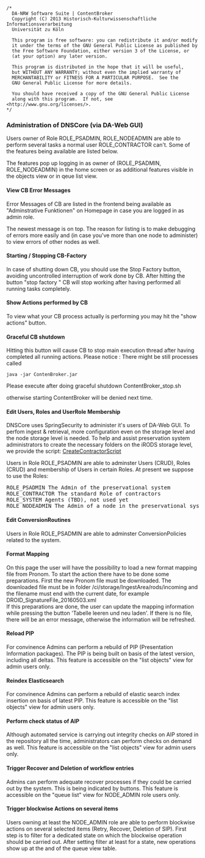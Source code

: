 	/*
	  DA-NRW Software Suite | ContentBroker
	  Copyright (C) 2013 Historisch-Kulturwissenschaftliche Informationsverarbeitung
	  Universität zu Köln
	
	  This program is free software: you can redistribute it and/or modify
	  it under the terms of the GNU General Public License as published by
	  the Free Software Foundation, either version 3 of the License, or
	  (at your option) any later version.
	
	  This program is distributed in the hope that it will be useful,
	  but WITHOUT ANY WARRANTY; without even the implied warranty of
	  MERCHANTABILITY or FITNESS FOR A PARTICULAR PURPOSE.  See the
	  GNU General Public License for more details.
	
	  You should have received a copy of the GNU General Public License
	  along with this program.  If not, see <http://www.gnu.org/licenses/>.
	*/
	
### Administration of DNSCore (via DA-Web GUI)

Users owner of Role ROLE_PSADMIN, ROLE_NODEADMIN are able to perform several tasks a normal user ROLE_CONTRACTOR can't.
Some of the features being available are listed below.

The features pop up logging in as owner of (ROLE_PSADMIN, ROLE_NODEADMIN) in the home screen or as additional features visible in the objects view or in qeue list view. 

#### View CB Error Messages 

Error Messages of CB are listed in the frontend being available as "Adminstrative Funktionen" 
on Homepage in case you are logged in as admin role. 

The newest message is on top. The reason for listing is to make debugging 
of errors more easily and (in case you've more than one node to administer) to view errors 
of other nodes as well. 

#### Starting / Stopping CB-Factory 

In case of shutting down CB, you should use the Stop Factory button, 
avoiding uncontrolled interruption of work done by CB. After hitting the button "stop factory "
CB will stop working after having performed all running tasks completely. 

#### Show Actions performed by CB 

To view what your CB process actually is performing you may hit the "show actions" button. 

#### Graceful CB shutdown 

Hitting this button will cause CB to stop main execution thread after having completed all 
running actions. Please notice : There might be still processes called 

    java -jar ContenBroker.jar

Please execute after doing graceful shutdown
    ContentBroker_stop.sh 
    
otherwise starting ContentBroker will be denied next time.


#### Edit Users, Roles and UserRole Membership


DNSCore uses SpringSecurity to administer it's users of DA-Web GUI. 
To perfom ingest & retrieval, more configuration even on the storage level and the node storage level is needed.
To help and assist preservation system administrators to create the necessary folders on the iRODS storage level, we provide the script: [CreateContractorScript](../../ContentBroker/src/main/bash/createiRODSContractor.sh)

Users in Role ROLE_PSADMIN are able to adminster Users (CRUD), Roles (CRUD) and membership of Users in certain Roles. 
At present we suppose to use the Roles:

<pre>
ROLE_PSADMIN The Admin of the preservational system
ROLE_CONTRACTOR The standard Role of contractors
ROLE_SYSTEM Agents (TBD), not used yet
ROLE_NODEADMIN The Admin of a node in the preservational system's domain. 
</pre>

#### Edit ConversionRoutines

Users in Role ROLE_PSADMIN are able to adminster ConversionPolicies related to the system.

#### Format Mapping

On this page the user will have the possibility to load a new format mapping file from Pronom.
To start the action there have to be done some preparations. First the new Pronom file must be downloaded. The downloaded file must be in folder /ci/storage/IngestArea/rods/incoming and the filename must end with the current date, for example DROID_SignatureFile_20160503.xml  
If this preparations are done, the user can update the mapping information while pressing the button 'Tabelle leeren und neu laden'. If there is no file, there will be an error message, otherwise the information will be refreshed.
 
#### Reload PIP

For convinence Admins can perform a rebuild of PIP (Presentation  Information packages). 
The PIP is being built on basis of the latest version, including all deltas. This feature is accessible on the "list objects" view for admin users only.

#### Reindex Elasticsearch

For convinence Admins can perform a rebuild of elastic search index insertion on basis of latest
PIP. This feature is accessible on the "list objects" view for admin users only.

#### Perform check status of AIP

Although automated service is carrying out integrity checks on AIP stored in the repository all 
the time, administrators can perform checks on demand as well. This feature is accessible on the "list objects" view for admin users only.


#### Trigger Recover and Deletion of workflow entries

Admins can perform adequate recover processes if they could be carried out by the system.  This is being indicated by buttons.  This feature is accessible on the "queue list" view for NODE_ADMIN role users only.

#### Trigger blockwise Actions on several items 

Users owning at least the NODE_ADMIN role are able to perform blockwise actions on several selected items (Retry, Recover, Deletion of SIP). First step is to filter for a dedicated state on which the blockwise operation should be carried out. After setting filter at least for a state, new operations show up at the and of the queue view table. 
